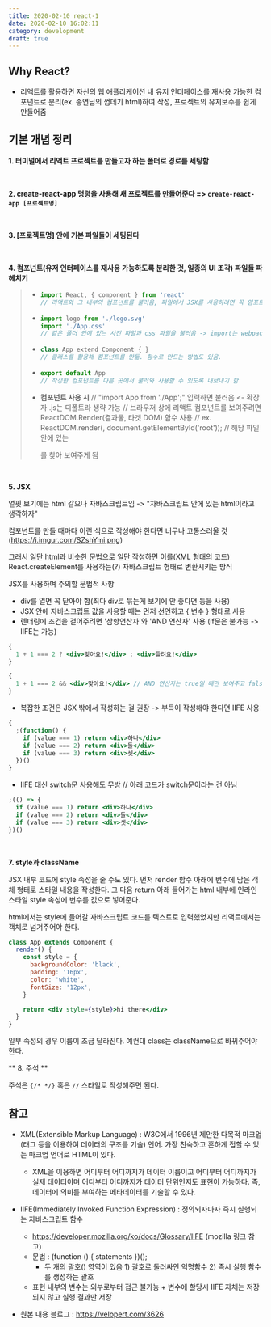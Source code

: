 ```yaml
---
title: 2020-02-10 react-1
date: 2020-02-10 16:02:11
category: development
draft: true
---
```


## Why React?

- 리액트를 활용하면 자신의 웹 애플리케이션 내 유저 인터페이스를 재사용 가능한 컴포넌트로 분리(ex. 종연님의 껍데기 html)하여 작성, 프로젝트의 유지보수를 쉽게 만들어줌

## 기본 개념 정리

**1. 터미널에서 리액트 프로젝트를 만들고자 하는 폴더로 경로를 세팅함**

<br>

**2. create-react-app 명령을 사용해 새 프로젝트를 만들어준다 => `create-react-app [프로젝트명]`**

<br>

**3. [프로젝트명] 안에 기본 파일들이 세팅된다**

<br>

**4. 컴포넌트(유저 인터페이스를 재사용 가능하도록 분리한 것, 일종의 UI 조각) 파일들 파헤치기**

> - ```jsx
>   import React, { component } from 'react'
>   // 리액트와 그 내부의 컴포넌트를 불러옴, 파일에서 JSX를 사용하려면 꼭 임포트 해줘야 함
>   ```
>
> - ```jsx
>   import logo from './logo.svg'
>   import './App.css'
>   // 같은 폴더 안에 있는 사진 파일과 css 파일을 불러옴 -> import는 webpack과 연관 있으나 일단 패스
>   ```
>
> - ```jsx
>   class App extend Component { }
>   // 클래스를 활용해 컴포넌트를 만듦. 함수로 만드는 방법도 있음.
>   ```
>
> - ```jsx
>   export default App
>   // 작성한 컴포넌트를 다른 곳에서 불러와 사용할 수 있도록 내보내기 함
>   ```
>
> - **컴포넌트 사용 시**
>   // "import App from './App';" 입력하면 불러옴 <- 확장자 .js는 디폴트라 생략 가능
>   // 브라우저 상에 리액트 컴포넌트를 보여주려면 ReactDOM.Render(결과물, 타겟 DOM) 함수 사용
>   // ex. ReactDOM.render(<App />, document.getElementById('root'));
>   // 해당 파일 안에 있는 <div id="root"></div>를 찾아 보여주게 됨

<br>

**5. JSX**

얼핏 보기에는 html 같으나 자바스크립트임 -> "자바스크립트 안에 있는 html이라고 생각하자"

컴포넌트를 만들 때마다 이런 식으로 작성해야 한다면 너무나 고통스러울 것(https://i.imgur.com/SZshYmi.png)

그래서 일단 html과 비슷한 문법으로 일단 작성하면 이를(XML 형태의 코드) React.createElement를 사용하는(?) 자바스크립트 형태로 변환시키는 방식

JSX를 사용하며 주의할 문법적 사항

- div를 열면 꼭 닫아야 함(죄다 div로 묶는게 보기에 안 좋다면 <Fregment> 등을 사용)
- JSX 안에 자바스크립트 값을 사용할 때는 먼저 선언하고 { 변수 } 형태로 사용
- 렌더링에 조건을 걸어주려면 '삼항연산자'와 'AND 연산자' 사용 (if문은 불가능 -> IIFE는 가능)

```jsx
{
  1 + 1 === 2 ? <div>맞아요!</div> : <div>틀려요!</div>
}
```

```jsx
{
  1 + 1 === 2 && <div>맞아요!</div> // AND 연산자는 true일 때만 보여주고 false는 안 보여줌
}
```

- 복잡한 조건은 JSX 밖에서 작성하는 걸 권장 -> 부득이 작성해야 한다면 IIFE 사용

```jsx
{
  ;(function() {
    if (value === 1) return <div>하나</div>
    if (value === 2) return <div>둘</div>
    if (value === 3) return <div>셋</div>
  })()
}
```

- IIFE 대신 switch문 사용해도 무방 // 아래 코드가 switch문이라는 건 아님

```jsx
;(() => {
  if (value === 1) return <div>하나</div>
  if (value === 2) return <div>둘</div>
  if (value === 3) return <div>셋</div>
})()
```

<br>

**7. style과 className**

JSX 내부 코드에 style 속성을 줄 수도 있다. 먼저 render 함수 아래에 변수에 담은 객체 형태로 스타일 내용을 작성한다. 그 다음 return 아래 들어가는 html 내부에 인라인 스타일 style 속성에 변수를 값으로 넣어준다.

html에서는 style에 들어갈 자바스크립트 코드를 텍스트로 입력했었지만 리액트에서는 객체로 넘겨주어야 한다.

```jsx
class App extends Component {
  render() {
    const style = {
      backgroundColor: 'black',
      padding: '16px',
      color: 'white',
      fontSize: '12px',
    }

    return <div style={style}>hi there</div>
  }
}
```

일부 속성의 경우 이름이 조금 달라진다. 예컨대 class는 className으로 바꿔주어야 한다.

** 8. 주석 **

주석은 `{/* */}` 혹은 `//` 스타일로 작성해주면 된다.

## 참고

- XML(Extensible Markup Language) : W3C에서 1996년 제안한 다목적 마크업(태그 등을 이용하여 데이터의 구조를 기술) 언어. 가장 친숙하고 흔하게 접할 수 있는 마크업 언어로 HTML이 있다.

  - XML을 이용하면 어디부터 어디까지가 데이터 이름이고 어디부터 어디까지가 실제 데이터이며 어디부터 어디까지가 데이터 단위인지도 표현이 가능하다. 즉, 데이터에 의미를 부여하는 메타데이터를 기술할 수 있다.

- IIFE(Immediately Invoked Function Expression) : 정의되자마자 즉시 실행되는 자바스크립트 함수

  - https://developer.mozilla.org/ko/docs/Glossary/IIFE (mozilla 링크 참고)
  - 문법 : (function () { statements })();
    - 두 개의 괄호() 영역이 있음 1) 괄호로 둘러싸인 익명함수 2) 즉시 실행 함수를 생성하는 괄호
  - 표현 내부의 변수는 외부로부터 접근 불가능 + 변수에 할당시 IIFE 자체는 저장되지 않고 실행 결과만 저장

- 원본 내용 블로그 : https://velopert.com/3626
